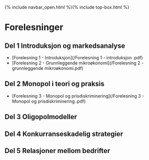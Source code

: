 
{% include navbar_open.html %}{% include top-box.html %}

# Forelesninger

## Del 1 Introduksjon og markedsanalyse       
- [Forelesning 1 - Introduksjon](/Forelesning 1 - introduksjon .pdf)
- [Forelesning 2 - Grunnleggende mikroøkonomi](/Forelesning 2 - grunnleggende mikroøkonomi.pdf)

## Del 2 Monopol i teori og praksis
- [Forelesning 3 - Monopol og prisdiskriminering](/Forelesning 3 - Monopol og prisdiskriminering..pdf)


## Del 3 Oligopolmodeller


## Del 4 Konkurranseskadelig strategier


## Del 5 Relasjoner mellom bedrifter


